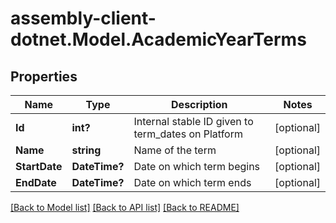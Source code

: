 # assembly-client-dotnet.Model.AcademicYearTerms
## Properties

Name | Type | Description | Notes
------------ | ------------- | ------------- | -------------
**Id** | **int?** | Internal stable ID given to term_dates on Platform | [optional] 
**Name** | **string** | Name of the term | [optional] 
**StartDate** | **DateTime?** | Date on which term begins | [optional] 
**EndDate** | **DateTime?** | Date on which term ends | [optional] 

[[Back to Model list]](../README.md#documentation-for-models) [[Back to API list]](../README.md#documentation-for-api-endpoints) [[Back to README]](../README.md)

